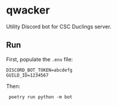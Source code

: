 # qwacker

Utility Discord bot for CSC Duclings server.

## Run

First, populate the `.env` file:
```dotenv
DISCORD_BOT_TOKEN=abcdefg
GUILD_ID=1234567
```

Then:
```shell
 poetry run python -m bot
```
